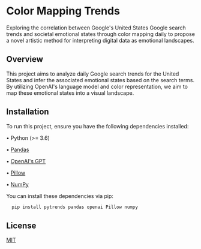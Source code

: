 
# Color Mapping Trends

Exploring the correlation between Google's United States Google search trends and societal emotional states through color mapping daily to propose a novel artistic method for interpreting digital data as emotional landscapes.


## Overview

This project aims to analyze daily Google search trends for the United States and infer the associated emotional states based on the search terms. By utilizing OpenAI's language model and color representation, we aim to map these emotional states into a visual landscape.
## Installation


To run this project, ensure you have the following dependencies installed:

•	Python (>= 3.6)

•	[Pandas](https://github.com/pandas-dev/pandas)

•	[OpenAI's GPT](https://github.com/openai/openai-python)

•	[Pillow](https://github.com/python-pillow/Pillow)

•	[NumPy](https://github.com/numpy/numpy)


You can install these dependencies via pip:

```bash
  pip install pytrends pandas openai Pillow numpy
```
    
## License

[MIT](https://choosealicense.com/licenses/mit/)

